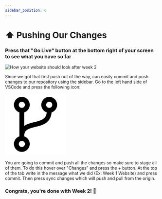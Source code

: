 ```yaml
---
sidebar_position: 6
---
```


# ⬆️ Pushing Our Changes

### Press that "Go Live" button at the bottom right of your screen to see what you have so far

![How your website should look after week 2](/img/new-pw/week-2.png)

Since we got that first push out of the way, can easily commit and push changes to our repository using the sidebar. Go to the left hand side of VSCode and press the following icon:

![Branch Icon](/img/new-pw/branch.png "Branch Icon")

You are going to commit and push all the changes so make sure to stage all of them. To do this hover over "Changes" and press the + button. At the top of the tab write in the message what we did (Ex: Week 1 Website) and press commit. Then press sync changes which will push and pull from the origin.

### Congrats, you're done with Week 2! 🎊